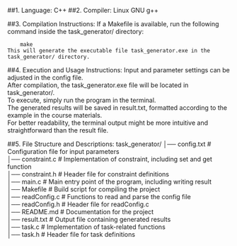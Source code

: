 ##1. Language: C++
##2. Compiler: Linux GNU g++

##3. Compilation Instructions:
    If a Makefile is available, run the following command inside the task_generator/ directory:
    
        make
    This will generate the executable file task_generator.exe in the task_generator/ directory.

##4. Execution and Usage Instructions:
    Input and parameter settings can be adjusted in the config file.  
    After compilation, the task_generator.exe file will be located in task_generator/.  
    To execute, simply run the program in the terminal.  
    The generated results will be saved in result.txt, formatted according to the example in the course materials.  
    For better readability, the terminal output might be more intuitive and straightforward than the result file.  

##5. File Structure and Descriptions:
    task_generator/ 
        │── config.txt                      # Configuration file for input parameters  
        │── constraint.c                    # Implementation of constraint, including set and get function  
        │── constraint.h                    # Header file for constraint definitions  
        │── main.c                          # Main entry point of the program, including writing result  
        │── Makefile                        # Build script for compiling the project   
        │── readConfig.c                    # Functions to read and parse the config file   
        │── readConfig.h                    # Header file for readConfig.c   
        │── README.md                       # Documentation for the project   
        │── result.txt                      # Output file containing generated results   
        │── task.c                          # Implementation of task-related functions   
        │── task.h                          # Header file for task definitions  
		